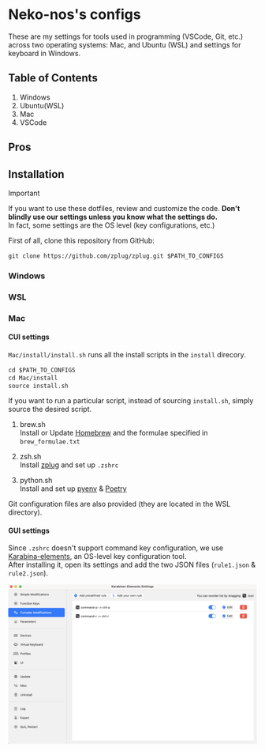 # Neko-nos's configs
<!-- TODO: ctreeの画像を貼る -->
These are my settings for tools used in programming (VSCode, Git, etc.) across two operating systems: Mac, and Ubuntu (WSL) and settings for keyboard in Windows.

## Table of Contents

1. Windows
2. Ubuntu(WSL)
3. Mac
4. VSCode

## Pros

## Installation

> [!IMPORTANT]
> If you want to use these dotfiles, review and customize the code. **Don't blindly use our settings unless you know what the settings do.**
> <br>In fact, some settings are the OS level (key configurations, etc.)

First of all, clone this repository from GitHub:
```console
git clone https://github.com/zplug/zplug.git $PATH_TO_CONFIGS
```

### Windows

### WSL

### Mac
#### CUI settings
`Mac/install/install.sh` runs all the install scripts in the `install` direcory.
```console
cd $PATH_TO_CONFIGS
cd Mac/install
source install.sh
```
If you want to run a particular script, instead of sourcing `install.sh`, simply source the desired script.

1. brew.sh<br>
   Install or Update [Homebrew](https://brew.sh/) and the formulae specified in `brew_formulae.txt`

2. zsh.sh<br>
   Install [zplug](https://github.com/zplug/zplug/tree/master) and set up `.zshrc`

3. python.sh<br>
   Install and set up [pyenv](https://github.com/pyenv/pyenv) & [Poetry](https://github.com/python-poetry/poetry)

Git configuration files are also provided (they are located in the WSL directory).

#### GUI settings
Since `.zshrc` doesn't support command key configuration, we use [Karabina-elements](https://karabiner-elements.pqrs.org/), an OS-level key configuration tool.<br>
After installing it, open its settings and add the two JSON files (`rule1.json` & `rule2.json`).

<img width="750" src="images/karabina_elements.png">

